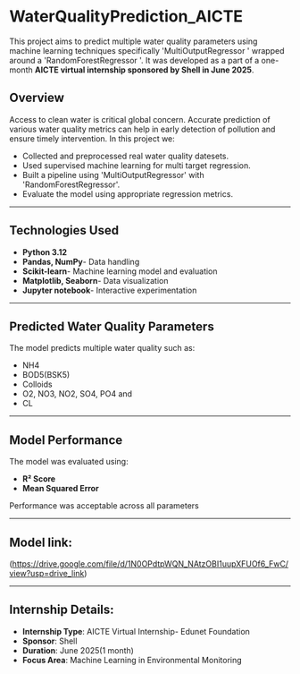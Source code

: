 # WaterQualityPrediction_AICTE
This project aims to predict multiple water quality parameters using machine learning techniques specifically 'MultiOutputRegressor ' wrapped around a 'RandomForestRegressor '. It was developed as a part of a one-month **AICTE virtual internship sponsored by Shell in June 2025**.

## Overview 
Access to clean water is critical global concern. Accurate prediction of various water quality metrics can help in early detection of pollution and ensure timely intervention.
In this project we:
- Collected and preprocessed real water quality datesets.
- Used supervised machine learning for multi target regression.
- Built a pipeline using 'MultiOutputRegressor' with 'RandomForestRegressor'.
- Evaluate the model using appropriate regression metrics.

---

## Technologies Used
- **Python 3.12**
- **Pandas, NumPy**- Data handling
- **Scikit-learn**- Machine learning model and evaluation
- **Matplotlib, Seaborn**- Data visualization
- **Jupyter notebook**- Interactive experimentation

---

## Predicted Water Quality Parameters 

The model predicts multiple water quality such as:
- NH4
- BOD5(BSK5)
- Colloids
- O2, NO3, NO2, SO4, PO4 and
- CL

---

## Model Performance

The model was evaluated using:
- **R² Score**
- **Mean Squared Error**

Performance was acceptable across all parameters

---

## Model link:

(https://drive.google.com/file/d/1N0OPdtpWQN_NAtzOBI1uupXFUOf6_FwC/view?usp=drive_link)

---

## Internship Details:

- **Internship Type**: AICTE Virtual Internship- Edunet Foundation
- **Sponsor**: Shell
- **Duration**: June 2025(1 month)
- **Focus Area**: Machine Learning in Environmental Monitoring




  
